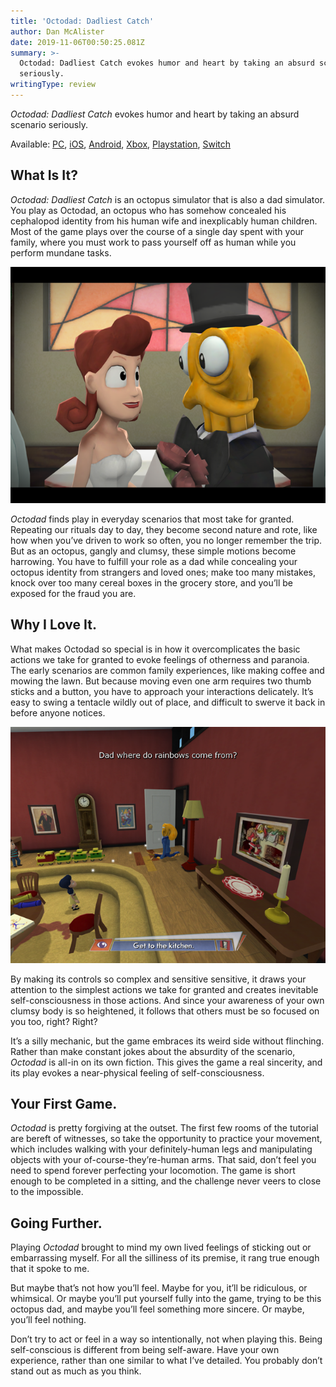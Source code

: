 ```yaml
---
title: 'Octodad: Dadliest Catch'
author: Dan McAlister
date: 2019-11-06T00:50:25.081Z
summary: >-
  Octodad: Dadliest Catch evokes humor and heart by taking an absurd scenario
  seriously.
writingType: review
---
```

_Octodad: Dadliest Catch_ evokes humor and heart by taking an absurd scenario seriously.

Available: [PC](https://store.steampowered.com/app/224480/Octodad_Dadliest_Catch/), [iOS](https://apps.apple.com/us/app/octodad-dadliest-catch/id1017367213), [Android](https://play.google.com/store/apps/details?id=com.younghorses.octodad&hl=en_US), [Xbox](https://www.microsoft.com/en-us/p/octodad-dadliest-catch/br1jd76jz6h5?activetab=pivot:overviewtab), [Playstation](https://www.playstation.com/en-us/games/octodad-dadliest-catch-ps4/), [Switch](https://www.nintendo.com/games/detail/octodad-dadliest-catch-switch/)

## What Is It?

_Octodad: Dadliest Catch_ is an octopus simulator that is also a dad simulator. You play as Octodad, an octopus who has somehow concealed his cephalopod identity from his human wife and inexplicably human children. Most of the game plays over the course of a single day spent with your family, where you must work to pass yourself off as human while you perform mundane tasks. 

![Image of Octodad getting married. ](/static/img/img_0129-2.png)

_Octodad_ finds play in everyday scenarios that most take for granted. Repeating our rituals day to day, they become second nature and rote, like how when you’ve driven to work so often, you no longer remember the trip. But as an octopus, gangly and clumsy, these simple motions become harrowing. You have to fulfill your role as a dad while concealing your octopus identity from strangers and loved ones; make too many mistakes, knock over too many cereal boxes in the grocery store, and you’ll be exposed for the fraud you are. 

## Why I Love It.

What makes Octodad so special is in how it overcomplicates the basic actions we take for granted to evoke feelings of otherness and paranoia. The early scenarios are common family experiences, like making coffee and mowing the lawn. But because moving even one arm requires two thumb sticks and a button, you have to approach your interactions delicately.  It’s easy to swing a tentacle wildly out of place, and difficult to swerve it back in before anyone notices. 

![Octodad walking across a living room, while his daughter asks "Dad where do rainbows come from?"](/static/img/img_0134-2.png)

By making its controls so complex and sensitive sensitive, it draws your attention to the simplest actions we take for granted and creates inevitable self-consciousness in those actions. And since your awareness of your own clumsy body is so heightened, it follows that others must be so focused on you too, right? Right? 

It’s a silly mechanic, but the game embraces its weird side without flinching. Rather than make constant jokes about the absurdity of the scenario, _Octodad_ is all-in on its own fiction. This gives the game a real sincerity, and its play evokes a near-physical feeling of self-consciousness. 

## Your First Game.

_Octodad_ is pretty forgiving at the outset. The first few rooms of the tutorial are bereft of witnesses, so take the opportunity to practice your movement, which includes walking with your definitely-human legs and manipulating objects with your of-course-they’re-human arms. That said, don’t feel you need to spend forever perfecting your locomotion. The game is short enough to be completed in a sitting, and the challenge never veers to close to the impossible. 

## Going Further.

Playing _Octodad_ brought to mind my own lived feelings of sticking out or embarrassing myself. For all the silliness of its premise, it rang true enough that it spoke to me. 

But maybe that’s not how you’ll feel. Maybe for you, it’ll be ridiculous, or whimsical. Or maybe you’ll put yourself fully into the game, trying to be this octopus dad, and maybe you’ll feel something more sincere. Or maybe, you’ll feel nothing. 

Don’t try to act or feel in a way so intentionally, not when playing this. Being self-conscious is different from being self-aware. Have your own experience, rather than one similar to what I’ve detailed. You probably don’t stand out as much as you think.
